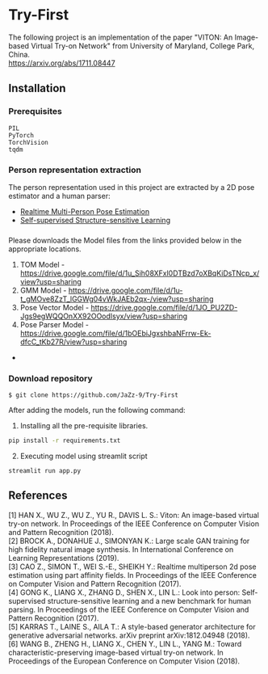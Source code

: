 # Try-First

The following project is an implementation of the paper "VITON: An Image-based Virtual Try-on Network" from University of Maryland, College Park, China.  
https://arxiv.org/abs/1711.08447

## Installation
### Prerequisites

```
PIL
PyTorch
TorchVision
tqdm
```

### Person representation extraction
The person representation used in this project are extracted by a 2D pose estimator and a human parser:
* [Realtime Multi-Person Pose Estimation](https://github.com/ZheC/Realtime_Multi-Person_Pose_Estimation)
* [Self-supervised Structure-sensitive Learning](https://github.com/Engineering-Course/LIP_SSL)


### 
Please downloads the Model files from the links provided below in the appropriate locations.

1. TOM Model - https://drive.google.com/file/d/1u_Sih08XFxl0DTBzd7oXBqKiDsTNcp_x/view?usp=sharing
2. GMM Model - https://drive.google.com/file/d/1u-t_gMOve8ZzT_lGGWg04vWkJAEb2qx-/view?usp=sharing
3. Pose Vector Model - https://drive.google.com/file/d/1JO_PU2ZD-Jgs9egWQQOnXX92OOodIsyx/view?usp=sharing
4. Pose Parser Model - https://drive.google.com/file/d/1bOEbiJgxshbaNFrrw-Ek-dfcC_tKb27R/view?usp=sharing
- 


### Download repository
```
$ git clone https://github.com/JaZz-9/Try-First
```

After adding the models, run the following command:

1. Installing all the pre-requisite libraries.
```bash
pip install -r requirements.txt
```
2. Executing model using streamlit script
```
streamlit run app.py
```




## References

[1] HAN X., WU Z., WU Z., YU R., DAVIS L. S.: Viton: An
image-based virtual try-on network. In Proceedings of the IEEE Conference on Computer Vision and Pattern Recognition (2018).  
[2] BROCK A., DONAHUE J., SIMONYAN K.: Large scale GAN
training for high fidelity natural image synthesis. In International Conference on Learning Representations (2019).  
[3] CAO Z., SIMON T., WEI S.-E., SHEIKH Y.: Realtime multiperson 2d pose estimation using part affinity fields. In Proceedings of the
IEEE Conference on Computer Vision and Pattern Recognition (2017).  
[4] GONG K., LIANG X., ZHANG D., SHEN X., LIN L.: Look
into person: Self-supervised structure-sensitive learning and a new benchmark for human parsing. In Proceedings of the IEEE Conference
on Computer Vision and Pattern Recognition (2017).  
[5] KARRAS T., LAINE S., AILA T.: A style-based generator architecture for generative adversarial networks. arXiv preprint
arXiv:1812.04948 (2018).  
[6] WANG B., ZHENG H., LIANG X., CHEN Y., LIN L., YANG
M.: Toward characteristic-preserving image-based virtual try-on network. In Proceedings of the European Conference on Computer Vision
(2018).
